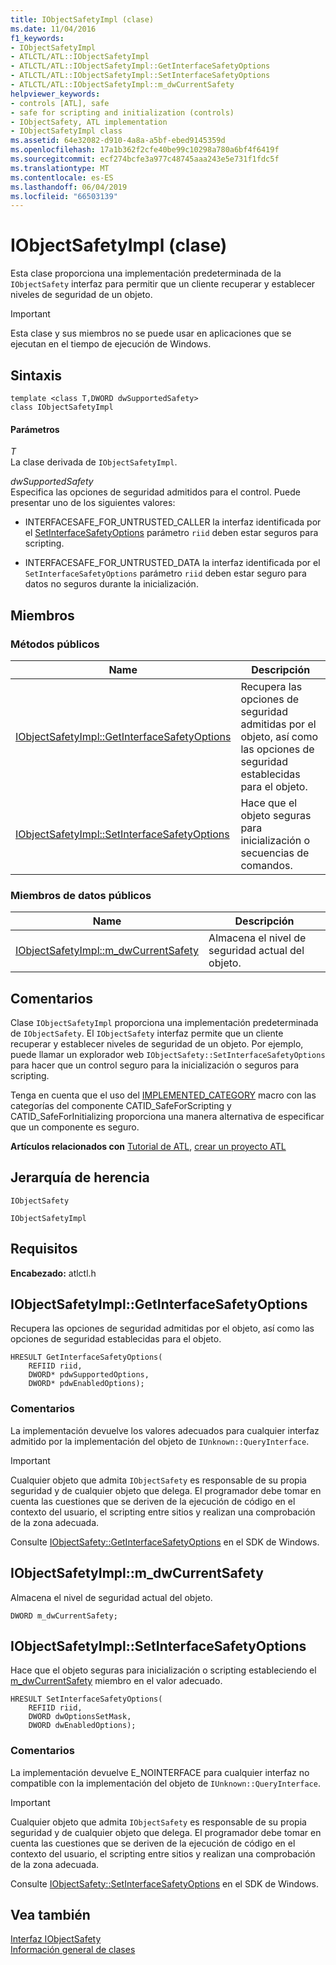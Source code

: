 ```yaml
---
title: IObjectSafetyImpl (clase)
ms.date: 11/04/2016
f1_keywords:
- IObjectSafetyImpl
- ATLCTL/ATL::IObjectSafetyImpl
- ATLCTL/ATL::IObjectSafetyImpl::GetInterfaceSafetyOptions
- ATLCTL/ATL::IObjectSafetyImpl::SetInterfaceSafetyOptions
- ATLCTL/ATL::IObjectSafetyImpl::m_dwCurrentSafety
helpviewer_keywords:
- controls [ATL], safe
- safe for scripting and initialization (controls)
- IObjectSafety, ATL implementation
- IObjectSafetyImpl class
ms.assetid: 64e32082-d910-4a8a-a5bf-ebed9145359d
ms.openlocfilehash: 17a1b362f2cfe40be99c10298a780a6bf4f6419f
ms.sourcegitcommit: ecf274bcfe3a977c48745aaa243e5e731f1fdc5f
ms.translationtype: MT
ms.contentlocale: es-ES
ms.lasthandoff: 06/04/2019
ms.locfileid: "66503139"
---
```

# <a name="iobjectsafetyimpl-class"></a>IObjectSafetyImpl (clase)

Esta clase proporciona una implementación predeterminada de la `IObjectSafety` interfaz para permitir que un cliente recuperar y establecer niveles de seguridad de un objeto.

> [!IMPORTANT]
>  Esta clase y sus miembros no se puede usar en aplicaciones que se ejecutan en el tiempo de ejecución de Windows.

## <a name="syntax"></a>Sintaxis

```
template <class T,DWORD dwSupportedSafety>
class IObjectSafetyImpl
```

#### <a name="parameters"></a>Parámetros

*T*<br/>
La clase derivada de `IObjectSafetyImpl`.

*dwSupportedSafety*<br/>
Especifica las opciones de seguridad admitidos para el control. Puede presentar uno de los siguientes valores:

- INTERFACESAFE_FOR_UNTRUSTED_CALLER la interfaz identificada por el [SetInterfaceSafetyOptions](#setinterfacesafetyoptions) parámetro `riid` deben estar seguros para scripting.

- INTERFACESAFE_FOR_UNTRUSTED_DATA la interfaz identificada por el `SetInterfaceSafetyOptions` parámetro `riid` deben estar seguro para datos no seguros durante la inicialización.

## <a name="members"></a>Miembros

### <a name="public-methods"></a>Métodos públicos

|Name|Descripción|
|----------|-----------------|
|[IObjectSafetyImpl::GetInterfaceSafetyOptions](#getinterfacesafetyoptions)|Recupera las opciones de seguridad admitidas por el objeto, así como las opciones de seguridad establecidas para el objeto.|
|[IObjectSafetyImpl::SetInterfaceSafetyOptions](#setinterfacesafetyoptions)|Hace que el objeto seguras para inicialización o secuencias de comandos.|

### <a name="public-data-members"></a>Miembros de datos públicos

|Name|Descripción|
|----------|-----------------|
|[IObjectSafetyImpl::m_dwCurrentSafety](#m_dwcurrentsafety)|Almacena el nivel de seguridad actual del objeto.|

## <a name="remarks"></a>Comentarios

Clase `IObjectSafetyImpl` proporciona una implementación predeterminada de `IObjectSafety`. El `IObjectSafety` interfaz permite que un cliente recuperar y establecer niveles de seguridad de un objeto. Por ejemplo, puede llamar un explorador web `IObjectSafety::SetInterfaceSafetyOptions` para hacer que un control seguro para la inicialización o seguros para scripting.

Tenga en cuenta que el uso del [IMPLEMENTED_CATEGORY](category-macros.md#implemented_category) macro con las categorías del componente CATID_SafeForScripting y CATID_SafeForInitializing proporciona una manera alternativa de especificar que un componente es seguro.

**Artículos relacionados con** [Tutorial de ATL](../../atl/active-template-library-atl-tutorial.md), [crear un proyecto ATL](../../atl/reference/creating-an-atl-project.md)

## <a name="inheritance-hierarchy"></a>Jerarquía de herencia

`IObjectSafety`

`IObjectSafetyImpl`

## <a name="requirements"></a>Requisitos

**Encabezado:** atlctl.h

##  <a name="getinterfacesafetyoptions"></a>  IObjectSafetyImpl::GetInterfaceSafetyOptions

Recupera las opciones de seguridad admitidas por el objeto, así como las opciones de seguridad establecidas para el objeto.

```
HRESULT GetInterfaceSafetyOptions(
    REFIID riid,
    DWORD* pdwSupportedOptions,
    DWORD* pdwEnabledOptions);
```

### <a name="remarks"></a>Comentarios

La implementación devuelve los valores adecuados para cualquier interfaz admitido por la implementación del objeto de `IUnknown::QueryInterface`.

> [!IMPORTANT]
>  Cualquier objeto que admita `IObjectSafety` es responsable de su propia seguridad y de cualquier objeto que delega. El programador debe tomar en cuenta las cuestiones que se deriven de la ejecución de código en el contexto del usuario, el scripting entre sitios y realizan una comprobación de la zona adecuada.

Consulte [IObjectSafety::GetInterfaceSafetyOptions](/previous-versions/windows/internet-explorer/ie-developer/platform-apis/aa768223\(v=vs.85\)) en el SDK de Windows.

##  <a name="m_dwcurrentsafety"></a>  IObjectSafetyImpl::m_dwCurrentSafety

Almacena el nivel de seguridad actual del objeto.

```
DWORD m_dwCurrentSafety;
```

##  <a name="setinterfacesafetyoptions"></a>  IObjectSafetyImpl::SetInterfaceSafetyOptions

Hace que el objeto seguras para inicialización o scripting estableciendo el [m_dwCurrentSafety](#m_dwcurrentsafety) miembro en el valor adecuado.

```
HRESULT SetInterfaceSafetyOptions(
    REFIID riid,
    DWORD dwOptionsSetMask,
    DWORD dwEnabledOptions);
```

### <a name="remarks"></a>Comentarios

La implementación devuelve E_NOINTERFACE para cualquier interfaz no compatible con la implementación del objeto de `IUnknown::QueryInterface`.

> [!IMPORTANT]
>  Cualquier objeto que admita `IObjectSafety` es responsable de su propia seguridad y de cualquier objeto que delega. El programador debe tomar en cuenta las cuestiones que se deriven de la ejecución de código en el contexto del usuario, el scripting entre sitios y realizan una comprobación de la zona adecuada.

Consulte [IObjectSafety::SetInterfaceSafetyOptions](/previous-versions/windows/internet-explorer/ie-developer/platform-apis/aa768225\(v=vs.85\)) en el SDK de Windows.

## <a name="see-also"></a>Vea también

[Interfaz IObjectSafety](/previous-versions/windows/internet-explorer/ie-developer/platform-apis/aa768224\(v=vs.85\))<br/>
[Información general de clases](../../atl/atl-class-overview.md)
